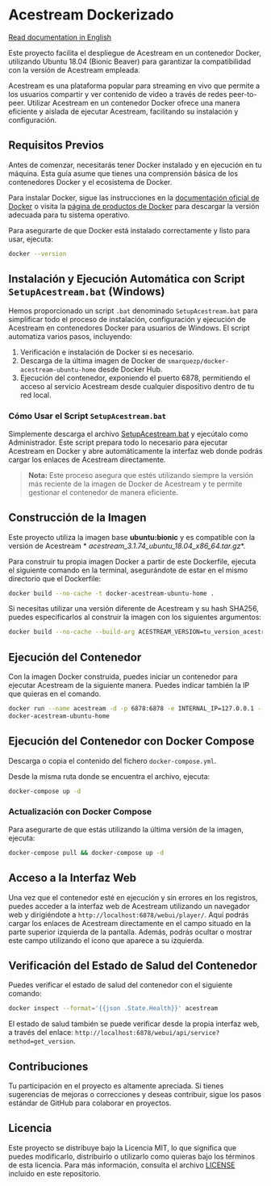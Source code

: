 # Acestream Dockerizado

[Read documentation in English](README.md)

Este proyecto facilita el despliegue de Acestream en un contenedor Docker, utilizando Ubuntu 18.04 (Bionic Beaver) para
garantizar la compatibilidad con la versión de Acestream empleada.

Acestream es una plataforma popular para streaming en vivo que permite a los usuarios compartir y ver contenido de video
a través de redes peer-to-peer. Utilizar Acestream en un contenedor Docker ofrece una manera eficiente y aislada de
ejecutar Acestream, facilitando su instalación y configuración.

## Requisitos Previos

Antes de comenzar, necesitarás tener Docker instalado y en ejecución en tu máquina. Esta guía asume que tienes una
comprensión básica de los contenedores Docker y el ecosistema de Docker.

Para instalar Docker, sigue las instrucciones en
la [documentación oficial de Docker](https://docs.docker.com/get-docker/) o visita
la [página de productos de Docker](https://www.docker.com/products/docker-desktop) para descargar la versión adecuada
para tu sistema operativo.

Para asegurarte de que Docker está instalado correctamente y listo para usar, ejecuta:

```bash
docker --version
```

## Instalación y Ejecución Automática con Script `SetupAcestream.bat` (Windows)

Hemos proporcionado un script `.bat` denominado `SetupAcestream.bat` para simplificar todo el proceso de instalación,
configuración y ejecución de Acestream en contenedores Docker para usuarios de Windows. El script automatiza varios
pasos, incluyendo:

1. Verificación e instalación de Docker si es necesario.
2. Descarga de la última imagen de Docker de `smarquezp/docker-acestream-ubuntu-home` desde Docker Hub.
3. Ejecución del contenedor, exponiendo el puerto 6878, permitiendo el acceso al servicio Acestream desde cualquier
   dispositivo dentro de tu red local.

### Cómo Usar el Script `SetupAcestream.bat`

Simplemente descarga el archivo [SetupAcestream.bat](https://github.com/marquezpsergio/acestream-docker/releases) y
ejecútalo como Administrador. Este script prepara todo lo necesario para ejecutar Acestream en Docker y abre
automáticamente la interfaz web donde podrás cargar los enlaces de Acestream directamente.

> **Nota:** Este proceso asegura que estés utilizando siempre la versión más reciente de la imagen de Docker de
> Acestream y te permite gestionar el contenedor de manera eficiente.

## Construcción de la Imagen

Este proyecto utiliza la imagen base **ubuntu:bionic** y es compatible con la versión de Acestream *
*acestream_3.1.74_ubuntu_18.04_x86_64.tar.gz**.

Para construir tu propia imagen Docker a partir de este Dockerfile, ejecuta el siguiente comando en la terminal,
asegurándote de estar en el mismo directorio que el Dockerfile:

```bash
docker build --no-cache -t docker-acestream-ubuntu-home .
```

Si necesitas utilizar una versión diferente de Acestream y su hash SHA256, puedes especificarlos al construir la imagen
con los siguientes argumentos:

```bash
docker build --no-cache --build-arg ACESTREAM_VERSION=tu_version_acestream --build-arg ACESTREAM_SHA256=tu_hash_sha256 -t docker-acestream-ubuntu-home .
```

## Ejecución del Contenedor

Con la imagen Docker construida, puedes iniciar un contenedor para ejecutar Acestream de la siguiente manera. Puedes
indicar también la IP que quieras en el comando.

```bash
docker run --name acestream -d -p 6878:6878 -e INTERNAL_IP=127.0.0.1 --restart unless-stopped 
docker-acestream-ubuntu-home
```

## Ejecución del Contenedor con Docker Compose

Descarga o copia el contenido del fichero `docker-compose.yml`.

Desde la misma ruta donde se encuentra el archivo, ejecuta:

```bash
docker-compose up -d
```

### Actualización con Docker Compose

Para asegurarte de que estás utilizando la última versión de la imagen, ejecuta:

```bash
docker-compose pull && docker-compose up -d
```

## Acceso a la Interfaz Web

Una vez que el contenedor esté en ejecución y sin errores en los registros, puedes acceder a la interfaz web de
Acestream utilizando un navegador web y dirigiéndote a `http://localhost:6878/webui/player/`.
Aquí podrás cargar los enlaces de Acestream directamente en el campo situado en la parte superior izquierda de la
pantalla. Además, podrás ocultar o mostrar este campo utilizando el icono que aparece a su izquierda.

## Verificación del Estado de Salud del Contenedor

Puedes verificar el estado de salud del contenedor con el siguiente comando:

```bash
docker inspect --format='{{json .State.Health}}' acestream
```

El estado de salud también se puede verificar desde la propia interfaz web, a través del
enlace: `http://localhost:6878/webui/api/service?method=get_version`.

## Contribuciones

Tu participación en el proyecto es altamente apreciada. Si tienes sugerencias de mejoras o correcciones y deseas
contribuir, sigue los pasos estándar de GitHub para colaborar en proyectos.

## Licencia

Este proyecto se distribuye bajo la Licencia MIT, lo que significa que puedes modificarlo, distribuirlo o utilizarlo
como quieras bajo los términos de esta licencia. Para más información, consulta el archivo [LICENSE](LICENSE) incluido
en este repositorio.
